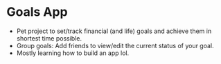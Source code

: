 # Goals App
- Pet project to set/track financial (and life) goals and achieve them in shortest time possible.
- Group goals: Add friends to view/edit the current status of your goal.
- Mostly learning how to build an app lol.
